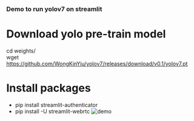 ###  Demo to run yolov7 on streamlit

# Download yolo pre-train model
 cd weights/ <br>
 wget https://github.com/WongKinYiu/yolov7/releases/download/v0.1/yolov7.pt <br>

# Install packages
- pip install streamlit-authenticator
- pip install -U streamlit-webrtc
![demo](https://user-images.githubusercontent.com/4043666/230533258-65549318-3538-4b82-bf86-7bc0bde34fdc.JPG)
